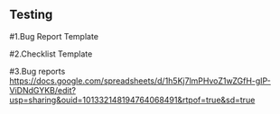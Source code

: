 ## Testing

#1.Bug Report Template

#2.Checklist Template

#3.Bug reports https://docs.google.com/spreadsheets/d/1h5Kj7lmPHvoZ1wZGfH-gIP-ViDNdGYKB/edit?usp=sharing&ouid=101332148194764068491&rtpof=true&sd=true
